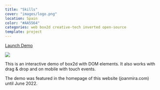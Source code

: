 ```yaml
---
title: "Skills"
cover: "images/logo.png"
location: Spain
color: "#AA5564"
categories: web box2d creative-tech inverted open-source
template: project
---
```


<p class="align-center">
<a class="btn" role="button" href="https://gazpachu.github.io/skills/" target="_blank">Launch Demo</a>
</p>

![](/work/skills/images/1.png)

This is an interactive demo of box2d with DOM elements. It also works with drag & drop and on mobile with touch events.

The demo was featured in the homepage of this website (joanmira.com) until June 2022.
